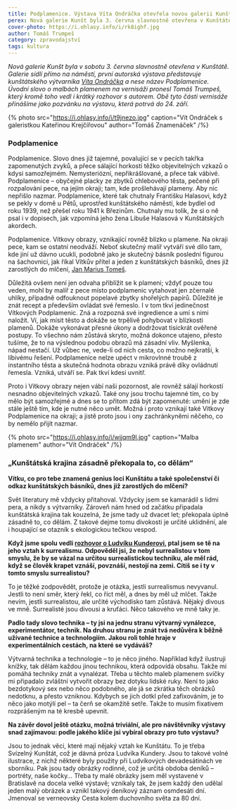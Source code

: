 ```yaml
---
title: Podplamenice. Výstava Víta Ondráčka otevřela novou galerii Kunšt
perex: Nová galerie Kunšt byla 3. června slavnostně otevřena v Kunštátě, první autorská výstava představuje kunštátského výtvarníka Víta Ondráčka a nese název Podplamenice.
cover-photo: https://i.ohlasy.info/i/rk8ighf.jpg
author: Tomáš Trumpeš
category: zpravodajství
tags: kultura
---
```


*Nová galerie Kunšt byla v sobotu 3. června slavnostně otevřena v Kunštátě. Galerie sídlí přímo na náměstí, první autorská výstava představuje kunštátského výtvarníka [Víta Ondráčka](http://vitondracek.cz/) a nese název Podplamenice. Úvodní slovo o malbách plamenem na vernisáži pronesl Tomáš Trumpeš, který kromě toho vedl i krátký rozhovor s autorem. Obě tyto části vernisáže přinášíme jako pozvánku na výstavu, která potrvá do 24. září.*

{% photo src="https://i.ohlasy.info/i/t9jnezo.jpg" caption="Vít Ondráček s galeristkou Kateřinou Krejčířovou" author="Tomáš Znamenáček" /%}

### Podplamenice

Podplamenice. Slovo dnes již tajemné, povalující se v pecích takřka zapomenutých zvyků, a přece sálající horkostí těžko objevitelných vzkazů o kdysi samozřejmém. Nemysteriózní, nepřikrášlované, a přece tak vábivé. Podplamenice – obyčejné placky ze zbytků chlebového těsta, pečené při rozpalování pece, na jejím okraji; tam, kde prošlehávají plameny. Aby nic nepřišlo nazmar. Podplamenice, které tak chutnaly Františku Halasovi, když se pekly v domě u Pětů, uprostřed kunštátského náměstí, kde bydlel od roku 1939, než přešel roku 1941 k Březinům. Chutnaly mu tolik, že si o ně psal i v dopisech, jak vzpomíná jeho žena Libuše Halasová v Kunštátských akordech.

Podplamenice. Vítkovy obrazy, vznikající rovněž blízko u plamene. Na okraji pece, kam se ostatní neodváží. Neboť skutečný malíř vytváří své dílo tam, kde jiní už dávno ucukli, podobně jako je skutečný básník poslední figurou na šachovnici, jak říkal Vítkův přítel a jeden z kunštátských básníků, dnes již zarostlých do mlčení, [Jan Marius Tomeš](http://www.ohlasy.info/clanky/2016/08/slovo-a-tvar.html).

Důležitá ovšem není jen odvaha přiblížit se k plameni; vždyť pouze tou veden, mohl by malíř z pece místo podplamenic vytahovat jen zčernalé uhlíky, případně odfouknout popelavé zbytky shořelých papírů. Důležité je znát recept a především ovládat své řemeslo. I v tom tkví jedinečnost Vítkových Podplamenic. Zná a rozpozná své ingredience a umí s nimi naložit. Ví, jak mísit těsto a dokáže se trpělivě pohybovat v blízkosti plamenů. Dokáže vykonávat přesné úkony a dodržovat tisíckrát ověřené postupy. To všechno nám zůstává skryto, možná dokonce utajeno, přesto tušíme, že to na výslednou podobu obrazů má zásadní vliv. Myšlenka, nápad nestačí. Už vůbec ne, vede-li od nich cesta, co možno nejkratší, k líbivému řešení. Podplamenice nelze upéct v mikrovlnné troubě z instantního těsta a skutečná hodnota obrazu vzniká právě díky ovládnutí řemesla. Vzniká, utváří se. Pak tkví kdesi uvnitř.

Proto i Vítkovy obrazy nejen vábí naši pozornost, ale rovněž sálají horkostí nesnadno objevitelných vzkazů. Také ony jsou trochu tajemné tím, co by mělo být samozřejmé a dnes se to přitom zdá být zapomenuté: umění je zde stále ještě tím, kde je nutné něco umět. Možná i proto vznikají také Vítkovy Podplamenice na okraji; a jistě proto jsou i ony zachránkyněmi něčeho, co by nemělo přijít nazmar.

{% photo src="https://i.ohlasy.info/i/wjjqm9l.jpg" caption="Malba plamenem" author="Vít Ondráček" /%}

### „Kunštátská krajina zásadně překopala to, co dělám“

**Vítku, co pro tebe znamená genius loci Kunštátu a také společenství či odkaz kunštátských básníků, dnes již zarostlých do mlčení?**

Svět literatury mě vždycky přitahoval. Vždycky jsem se kamarádil s lidmi pera, a nikdy s výtvarníky. Zároveň nám hned od začátku připadala kunštátská krajina tak kouzelná, že jsme tady už dvacet let; překopala úplně zásadně to, co dělám. Z takové dejme tomu divokosti je určité uklidnění, ale i houpající se otazník s ekologickou tečkou vespod.

**Když jsme spolu vedli [rozhovor o Ludvíku Kunderovi](http://www.ohlasy.info/clanky/2015/10/kundera-ondracek.html), ptal jsem se tě na jeho vztah k surrealismu. Odpověděl jsi, že nebyl surrealistou v tom smyslu, že by se vázal na určitou surrealistickou techniku, ale měl rád, když se člověk krapet vznáší, povznáší, nestojí na zemi. Cítíš se i ty v tomto smyslu surrealistou?**

To je těžké zodpovědět, protože je otázka, jestli surrealismus nevyvanul. Jestli to není směr, který řekl, co říct měl, a dnes by měl už mlčet. Takže nevím, jestli surrealistou, ale určité východisko tam zůstává. Nějaký divous ve mně. Surrealisté jsou divousi a kruťáci. Něco takového ve mně taky je.

**Padlo tady slovo technika – ty jsi na jednu stranu výtvarný vynálezce, experimentátor, technik. Na druhou stranu je znát tvá nedůvěra k běžně užívané technice a technologiím. Jakou roli tohle hraje v experimentálních cestách, na které se vydáváš?**

Výtvarná technika a technologie – to je něco jiného. Například když ilustruji knížky, tak dělám každou jinou technikou, která odpovídá obsahu. Takže mi pomáhá techniky znát a vynalézat. Třeba u těchto maleb plamenem svíčky mi připadalo zvláštní vytvořit obrazy bez dotyku lidské ruky. Není to jako bezdotykový sex nebo něco podobného, ale já se zkrátka těch obrázků nedotknu, a přesto vzniknou. Kdybych se jich dotkl před zafixováním, je to něco jako motýlí pel – ta čerň se okamžitě setře. Takže to musím fixativem rozprášeným na té kresbě upevnit.

**Na závěr dovol ještě otázku, možná triviální, ale pro návštěvníky výstavy snad zajímavou: podle jakého klíče jsi vybíral obrazy pro tuto výstavu?**

Jsou to jednak věci, které mají nějaký vztah ke Kunštátu. To je třeba Svízelný Kunštát, což je dávná próza Ludvíka Kundery. Jsou to takové volné ilustrace, z nichž některé byly použity při Ludvíkových devadesátinách ve sborníku. Pak jsou tady obrázky rodinné, což je určitá obdoba deníků – portréty, naše kočky… Třeba ty malé obrázky jsem měl vystavené v Bratislavě na docela velké výstavě; vznikaly tak, že jsem každý den udělal jeden malý obrázek a vznikl takový deníkový záznam osmdesáti dní. Jmenoval se verneovsky Cesta kolem duchovního světa za 80 dní.
